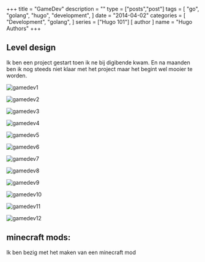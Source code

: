 +++
title = "GameDev"
description = ""
type = ["posts","post"]
tags = [
    "go",
    "golang",
    "hugo",
    "development",
]
date = "2014-04-02"
categories = [
    "Development",
    "golang",
]
series = ["Hugo 101"]
[ author ]
  name = "Hugo Authors"
+++

## Level design

Ik ben een project gestart toen ik ne bij digibende kwam.
En na maanden ben ik nog steeds niet klaar met het project maar het begint wel mooier te worden.


![gamedev1](/images/gamedev1.png)

![gamedev2](/images/gamedev2.png)

![gamedev3](/images/gamedev3.png)

![gamedev4](/images/gamedev4.png)

![gamedev5](/images/gamedev5.png)

![gamedev6](/images/gamedev6.png)

![gamedev7](/images/gamedev7.png)

![gamedev8](/images/gamedev8.png)

![gamedev9](/images/gamedev9.png)

![gamedev10](/images/gamedev10.png)

![gamedev11](/images/gamedev11.png)

![gamedev12](/images/gamedev12.png)


## minecraft mods:

Ik ben bezig met het maken van een minecraft mod